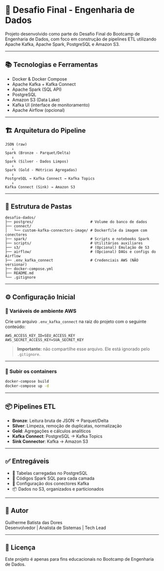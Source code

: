 
# 🚀 Desafio Final - Engenharia de Dados

Projeto desenvolvido como parte do Desafio Final do Bootcamp de Engenharia de Dados, com foco em construção de pipelines ETL utilizando Apache Kafka, Apache Spark, PostgreSQL e Amazon S3.

---

## 📚 Tecnologias e Ferramentas

- Docker & Docker Compose
- Apache Kafka + Kafka Connect
- Apache Spark (SQL API)
- PostgreSQL
- Amazon S3 (Data Lake)
- Kafka UI (interface de monitoramento)
- Apache Airflow (opcional)

---

## 🏗️ Arquitetura do Pipeline

```
JSON (raw)
   ↓
Spark (Bronze - Parquet/Delta)
   ↓
Spark (Silver - Dados Limpos)
   ↓
Spark (Gold - Métricas Agregadas)
   ↓
PostgreSQL → Kafka Connect → Kafka Topics
   ↓
Kafka Connect (Sink) → Amazon S3
```

---

## 🧩 Estrutura de Pastas

```
desafio-dados/
├── postgres/                          # Volume do banco de dados
├── connect/
│   └── custom-kafka-connectors-image/ # Dockerfile da imagem com conectores
├── spark/                             # Scripts e notebooks Spark
├── scripts/                           # Utilitários auxiliares
├── s3/                                # (Opcional) Emulação de S3
├── airflow/                           # (Opcional) DAGs e configs do Airflow
├── .env_kafka_connect                 # Credenciais AWS (NÃO versionar)
├── docker-compose.yml
├── README.md
└── .gitignore
```

---

## ⚙️ Configuração Inicial

### 🔐 Variáveis de ambiente AWS

Crie um arquivo `.env_kafka_connect` na raiz do projeto com o seguinte conteúdo:

```env
AWS_ACCESS_KEY_ID=SEU_ACCESS_KEY
AWS_SECRET_ACCESS_KEY=SUA_SECRET_KEY
```

> **Importante:** não compartilhe esse arquivo. Ele está ignorado pelo `.gitignore`.

---

### 🐳 Subir os containers

```bash
docker-compose build
docker-compose up -d
```

---

## 📦 Pipelines ETL

- **Bronze**: Leitura bruta de JSON → Parquet/Delta
- **Silver**: Limpeza, remoção de duplicatas, normalização
- **Gold**: Agregações e cálculos analíticos
- **Kafka Connect**: PostgreSQL → Kafka Topics
- **Sink Connector**: Kafka → Amazon S3

---

## ✅ Entregáveis

- 📸 Tabelas carregadas no PostgreSQL
- 🧾 Códigos Spark SQL para cada camada
- 🔧 Configuração dos conectores Kafka
- 📦 Dados no S3, organizados e particionados

---

## 🧠 Autor

Guilherme Batista das Dores  
Desenvolvedor | Analista de Sistemas | Tech Lead

---

## 📜 Licença

Este projeto é apenas para fins educacionais no Bootcamp de Engenharia de Dados.
